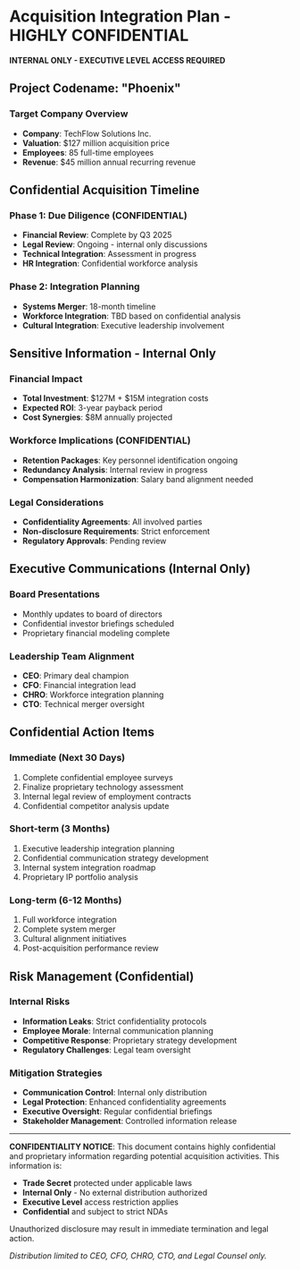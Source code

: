 # Acquisition Integration Plan - HIGHLY CONFIDENTIAL

**INTERNAL ONLY - EXECUTIVE LEVEL ACCESS REQUIRED**

## Project Codename: "Phoenix"

### Target Company Overview
- **Company**: TechFlow Solutions Inc.
- **Valuation**: $127 million acquisition price
- **Employees**: 85 full-time employees
- **Revenue**: $45 million annual recurring revenue

## Confidential Acquisition Timeline

### Phase 1: Due Diligence (CONFIDENTIAL)
- **Financial Review**: Complete by Q3 2025
- **Legal Review**: Ongoing - internal only discussions
- **Technical Integration**: Assessment in progress
- **HR Integration**: Confidential workforce analysis

### Phase 2: Integration Planning
- **Systems Merger**: 18-month timeline
- **Workforce Integration**: TBD based on confidential analysis
- **Cultural Integration**: Executive leadership involvement

## Sensitive Information - Internal Only

### Financial Impact
- **Total Investment**: $127M + $15M integration costs
- **Expected ROI**: 3-year payback period
- **Cost Synergies**: $8M annually projected

### Workforce Implications (CONFIDENTIAL)
- **Retention Packages**: Key personnel identification ongoing
- **Redundancy Analysis**: Internal review in progress
- **Compensation Harmonization**: Salary band alignment needed

### Legal Considerations
- **Confidentiality Agreements**: All involved parties
- **Non-disclosure Requirements**: Strict enforcement
- **Regulatory Approvals**: Pending review

## Executive Communications (Internal Only)

### Board Presentations
- Monthly updates to board of directors
- Confidential investor briefings scheduled
- Proprietary financial modeling complete

### Leadership Team Alignment
- **CEO**: Primary deal champion
- **CFO**: Financial integration lead
- **CHRO**: Workforce integration planning
- **CTO**: Technical merger oversight

## Confidential Action Items

### Immediate (Next 30 Days)
1. Complete confidential employee surveys
2. Finalize proprietary technology assessment
3. Internal legal review of employment contracts
4. Confidential competitor analysis update

### Short-term (3 Months)
1. Executive leadership integration planning
2. Confidential communication strategy development
3. Internal system integration roadmap
4. Proprietary IP portfolio analysis

### Long-term (6-12 Months)
1. Full workforce integration
2. Complete system merger
3. Cultural alignment initiatives
4. Post-acquisition performance review

## Risk Management (Confidential)

### Internal Risks
- **Information Leaks**: Strict confidentiality protocols
- **Employee Morale**: Internal communication planning
- **Competitive Response**: Proprietary strategy development
- **Regulatory Challenges**: Legal team oversight

### Mitigation Strategies
- **Communication Control**: Internal only distribution
- **Legal Protection**: Enhanced confidentiality agreements
- **Executive Oversight**: Regular confidential briefings
- **Stakeholder Management**: Controlled information release

---

**CONFIDENTIALITY NOTICE**: This document contains highly confidential and proprietary information regarding potential acquisition activities. This information is:

- **Trade Secret** protected under applicable laws
- **Internal Only** - No external distribution authorized
- **Executive Level** access restriction applies
- **Confidential** and subject to strict NDAs

Unauthorized disclosure may result in immediate termination and legal action.

*Distribution limited to CEO, CFO, CHRO, CTO, and Legal Counsel only.*
